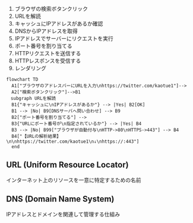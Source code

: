 1. ブラウザの検索ボタンクリック
1. URLを解読
1. キャッシュにIPアドレスがあるか確認
1. DNSからIPアドレスを取得
1. IPアドレスでサーバーにリクエストを実行
1. ポート番号を割り当てる
1. HTTPリクエストを送信する
1. HTTPレスポンスを受信する
1. レンダリング

```mermaid
flowchart TD
  A1["ブラウザのアドレスバーにURLを入力\nhttps://twitter.com/kaotue1"]-->
  A2["検索ボタンクリック"]-->B1
　subgraph URLを解読
  B1{"キャッシュに\nIPアドレスがあるか"} --> |Yes| B2[OK]
  B1 --> |No| B9[DNSサーバへ問い合わせ] --> B9
  B2["ポート番号を割り当てる"] -->
  B3{"URLにポート番号が\n指定されているか"} --> |Yes| B4
  B3 --> |No| B99["ブラウザが自動付与\nHTTP->80\nHTTPS->443"] --> B4
  B4["【URLの解析結果】\n\nhttps://twitter.com/kaotue1\n↓\nhttps://:443"]
  end
```

## URL (Uniform Resource Locator)
インターネット上のリソースを一意に特定するための名前

## DNS (Domain Name System)
IPアドレスとドメインを関連して管理する仕組み
